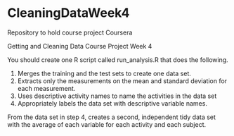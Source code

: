 # CleaningDataWeek4
Repository to hold course project
Coursera

Getting and Cleaning Data Course Project 
Week 4

You should create one R script called run_analysis.R that does the following.

1) Merges the training and the test sets to create one data set.
2) Extracts only the measurements on the mean and standard deviation for each measurement.
3) Uses descriptive activity names to name the activities in the data set
4) Appropriately labels the data set with descriptive variable names.

From the data set in step 4, creates a second, independent tidy data set with the average of each variable for each activity and each subject.

